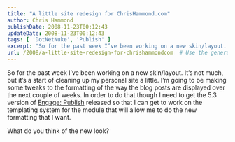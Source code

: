 ```yaml
---
title: "A little site redesign for ChrisHammond.com"
author: Chris Hammond
publishDate: 2008-11-23T00:12:43
updateDate: 2008-11-23T00:12:43
tags: [ 'DotNetNuke', 'Publish' ]
excerpt: "So for the past week I’ve been working on a new skin/layout. It’s not much, but it’s a start of cleaning up my personal site a little. I’m going to be making some tweaks to the formatting of the way the blog posts are displayed over the next couple of weeks. In order to do that though I need to get the 5.3 version of Engage: Publish released so that I can get to work on the templating system for the module that will allow me to do the new formatting that I want.   What do you think of the new look? "
url: /2008/a-little-site-redesign-for-chrishammondcom  # Use the generated URL with year
---
```

<p>So for the past week I’ve been working on a new skin/layout. It’s not much, but it’s a start of cleaning up my personal site a little. I’m going to be making some tweaks to the formatting of the way the blog posts are displayed over the next couple of weeks. In order to do that though I need to get the 5.3 version of <a href="https://www.engagemodules.com/modules/engagepublish.aspx" target="_blank">Engage: Publish</a> released so that I can get to work on the templating system for the module that will allow me to do the new formatting that I want. </p>  <p>What do you think of the new look? </p>
